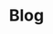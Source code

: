 ---
title: Blog
layout: category
taxonomy: posts
permalink: /posts/
entries_layout: # list (default), grid
---